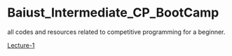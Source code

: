 # Baiust_Intermediate_CP_BootCamp
all codes and resources related to competitive programming for a beginner.

<a href="https://docs.google.com/presentation/d/1nDouAu-LL3JK5q9UFapij1IiAIAPSal9KwdIHLpqGSg/edit?usp=sharing" target = "_blank">Lecture-1</a>







